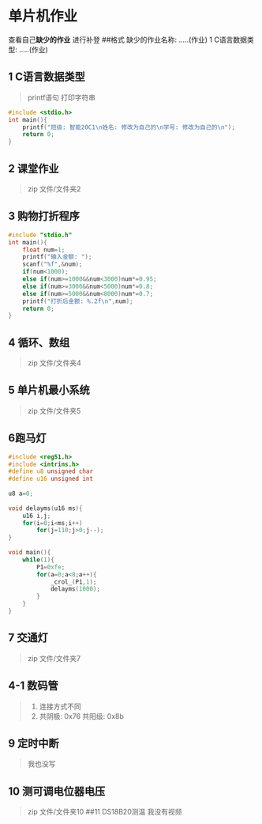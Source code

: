 
# 单片机作业


查看自己**缺少的作业** 进行补登
##格式
缺少的作业名称:
.....(作业)
1 C语言数据类型:
.....(作业)


## 1 C语言数据类型

>printf语句 打印字符串
```cpp
#include <stdio.h>
int main(){
    printf("班级: 智能20C1\n姓名: 修改为自己的\n学号: 修改为自己的\n");
    return 0;
}
```

## 2 课堂作业
>zip 文件/文件夹2

## 3 购物打折程序 
```cpp
#include "stdio.h"
int main(){
    float num=1;
    printf("输入金额: ");
    scanf("%f",&num);
    if(num<1000);
    else if(num>=1000&&num<3000)num*=0.95;
    else if(num>=3000&&num<5000)num*=0.8;
    else if(num>=5000&&num<8000)num*=0.7;
    printf("打折后金额: %.2f\n",num);
    return 0;
}
```
## 4 循环、数组
>zip 文件/文件夹4


## 5 单片机最小系统 
>zip 文件/文件夹5

## 6跑马灯
```cpp
#include <reg51.h>
#include <intrins.h>
#define u8 unsigned char
#define u16 unsigned int
 
u8 a=0;
 
void delayms(u16 ms){
    u16 i,j;
    for(i=0;i<ms;i++)
        for(j=110;j>0;j--);
}
 
void main(){
    while(1){
        P1=0xfe;
        for(a=0;a<8;a++){
            _crol_(P1,1);
            delayms(1000);
        }
    }
}

```

## 7 交通灯 
>zip 文件/文件夹7
## 4-1 数码管
>1.  连接方式不同
>2. 共阴极: 0x76 共阳级: 0x8b
## 9 定时中断
>我也没写
## 10 测可调电位器电压
>zip 文件/文件夹10
##11 DS18B20测温 
>我没有视频
